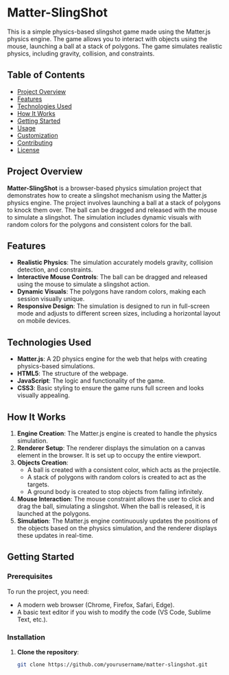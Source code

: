 # Matter-SlingShot

This is a simple physics-based slingshot game made using the Matter.js physics engine. The game allows you to interact with objects using the mouse, launching a ball at a stack of polygons. The game simulates realistic physics, including gravity, collision, and constraints.

## Table of Contents

- [Project Overview](#project-overview)
- [Features](#features)
- [Technologies Used](#technologies-used)
- [How It Works](#how-it-works)
- [Getting Started](#getting-started)
- [Usage](#usage)
- [Customization](#customization)
- [Contributing](#contributing)
- [License](#license)

## Project Overview

**Matter-SlingShot** is a browser-based physics simulation project that demonstrates how to create a slingshot mechanism using the Matter.js physics engine. The project involves launching a ball at a stack of polygons to knock them over. The ball can be dragged and released with the mouse to simulate a slingshot. The simulation includes dynamic visuals with random colors for the polygons and consistent colors for the ball.

## Features

- **Realistic Physics**: The simulation accurately models gravity, collision detection, and constraints.
- **Interactive Mouse Controls**: The ball can be dragged and released using the mouse to simulate a slingshot action.
- **Dynamic Visuals**: The polygons have random colors, making each session visually unique.
- **Responsive Design**: The simulation is designed to run in full-screen mode and adjusts to different screen sizes, including a horizontal layout on mobile devices.

## Technologies Used

- **Matter.js**: A 2D physics engine for the web that helps with creating physics-based simulations.
- **HTML5**: The structure of the webpage.
- **JavaScript**: The logic and functionality of the game.
- **CSS3**: Basic styling to ensure the game runs full screen and looks visually appealing.

## How It Works

1. **Engine Creation**: The Matter.js engine is created to handle the physics simulation.
2. **Renderer Setup**: The renderer displays the simulation on a canvas element in the browser. It is set up to occupy the entire viewport.
3. **Objects Creation**: 
   - A ball is created with a consistent color, which acts as the projectile.
   - A stack of polygons with random colors is created to act as the targets.
   - A ground body is created to stop objects from falling infinitely.
4. **Mouse Interaction**: The mouse constraint allows the user to click and drag the ball, simulating a slingshot. When the ball is released, it is launched at the polygons.
5. **Simulation**: The Matter.js engine continuously updates the positions of the objects based on the physics simulation, and the renderer displays these updates in real-time.

## Getting Started

### Prerequisites

To run the project, you need:

- A modern web browser (Chrome, Firefox, Safari, Edge).
- A basic text editor if you wish to modify the code (VS Code, Sublime Text, etc.).

### Installation

1. **Clone the repository**:
   ```bash
   git clone https://github.com/yourusername/matter-slingshot.git
